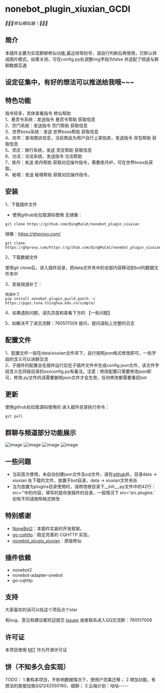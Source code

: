 # nonebot_plugin_xiuxian_GCDI

_:tada::tada::tada:修仙模拟器！:tada::tada::tada:_

## 简介

本插件主要为实现群聊修仙功能,最近经常封号，请自行判断后再使用，已默认转成图片模式，如需关闭，可在config.py处调整img字段为false
并适配了频道与群聊数据互通

## 设定征集中，有好的想法可以推送给我哦~~~

## 特色功能

  指令较多，具体查看指令 修仙帮助<br>
  1、悬赏令系统：发送指令 悬赏令帮助 获取信息<br>
  2、宗门系统：发送指令 宗门帮助 获取信息<br>
  3、世界boss系统：发送 世界boss帮助 获取信息<br>
  4、坊市：查询商店信息，当前商品为用户自行上架拍卖，发送指令 背包帮助 获取信息<br>
  5、灵庄：银行系统，发送 灵庄帮助 获取信息<br>
  6、功法：功法系统，发送指令 功法帮助<br>
  7、炼丹：发送 炼丹帮助 获取对应操作指令，需要炼丹炉，可在世界boss处获取。<br>
  8、秘境：发送 秘境帮助 获取对应操作指令。<br>

## 安装
1、下载插件文件

- 使用github处拉取源码使用
无镜像：
```
git clone https://github.com/QingMuCat/nonebot_plugin_xiuxian
```
镜像：https://ghproxy.com/
```
git clone https://ghproxy.com/https://github.com/QingMuCat/nonebot_plugin_xiuxian
```

2、下载数据文件

使用git clone后，进入插件目录，把data文件夹中的全部内容移动到bot的数据文件夹中<br>

3、安装频道补丁：

```
频道补丁
pip install nonebot_plugin_guild_patch -i https://pypi.tuna.tsinghua.edu.cn/simple/
```

4、如果遇到问题，请先百度和查看下方的 【一些问题】

5、如解决不了进交流群：760517008 提问，提问请贴上完整的日志

## 配置文件
1、配置文件一般在data/xiuxian文件夹下，自行按照json格式修改即可，一些字段的含义可以进群交流<br>
2、子插件的配置会在插件运行后在子插件文件中生成config.json文件，该文件字段含义在同级目录的xxxconfig.py有备注。注意：修改配置只需要修改json即可，修改.py文件的话需要删除json文件才会生效，任何修改都需要重启bot

## 更新
使用github处拉取源码使用的
进入插件目录执行命令：
```
git pull
```


## 群聊与频道部分功能展示

![image](https://raw.githubusercontent.com/QingMuCat/qm/master/xiuxian/%E7%BE%A4%E8%81%8A%E7%B4%A0%E6%9D%901.png)
![image](https://raw.githubusercontent.com/QingMuCat/qm/master/xiuxian/%E7%BE%A4%E8%81%8A%E7%B4%A0%E6%9D%902.png)
![image](https://raw.githubusercontent.com/QingMuCat/qm/master/xiuxian/%E9%A2%91%E9%81%93%E7%B4%A0%E6%9D%901.png)
![image](https://raw.githubusercontent.com/QingMuCat/qm/master/xiuxian/%E9%A2%91%E9%81%93%E7%B4%A0%E6%9D%902.png)
## 一些问题

- 当前首次使用，未自动创建json文件及sql文件，请在[github](https://github.com/s52047qwas/nonebot_plugin_xiuxian)处，目录data -> xiuxian
处下载的文件，放置于bot目录，data -> xiuxian文件夹处
- 当为放置为plugins目录使用时，请修改根目录下__init__.py文件中的42行：src=''中的内容，填写的是存放插件的目录，一般情况下 src='src.plugins.'  如有不同请按照格式修改
## 特别感谢

- [NoneBot2](https://github.com/nonebot/nonebot2)：本插件实装的开发框架。
- [go-cqhttp](https://github.com/Mrs4s/go-cqhttp)：稳定完善的 CQHTTP 实现。
- [nonebot_plugin_xiuxian](https://github.com/s52047qwas/nonebot_plugin_xiuxian)：原版修仙

## 插件依赖

- nonebot2
- nonebot-adapter-onebot
- go-cqhttp

## 支持

大家喜欢的话可以给这个项目点个star

有bug、意见和建议都欢迎提交 [Issues](https://github.com/QingMuCat/nonebot_plugin_xiuxian/issues) 
或者联系进入QQ交流群：760517008

## 许可证
本项目使用 [MIT](https://choosealicense.com/licenses/mit/) 作为开源许可证

## 饼（不知多久会实现）
TODO：
1.重构本项目，不影响数据情况下，使用户完美迁移；
2.增加功能，有想法的直接加我QQ1242550160，细聊；
3.云端计划：咕咕-----
